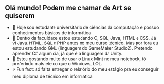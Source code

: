 ## Olá mundo! Podem me chamar de Art se quiserem


- 🔭 Hoje sou estudante universitário de ciências da computação e possuo conhecimentos básicos de informática
- 🌱 Dentro da faculdade estou estudando C, SQL, Java, HTML e CSS. Já vi Java, HTML, SQL e PHP antes no meu curso técnico. Mas por fora eu estou estudando GML (linguagem do GameMaker Studio2). Pretendo aprender C# algum dia, já que é a linguagem da Unity.
- 🐧 Estou gostando muito de usar o Linux Mint no meu notebook, tô preferindo mais ele do que o Windows, LOL.
- ⚡ Fun fact: só falta entregar o relatório do meu estágio pra eu conseguir meu diploma de técnico em informática

